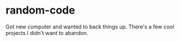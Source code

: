 # random-code
Got new computer and wanted to back things up. There's a few cool projects I didn't want to abandon.
